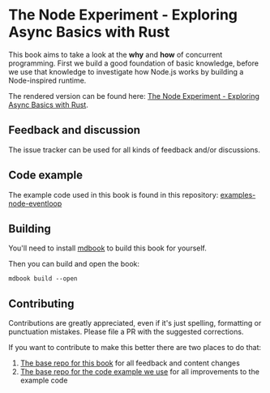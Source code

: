 # The Node Experiment - Exploring Async Basics with Rust

This book aims to take a look at the **why** and **how** of concurrent programming. First we build
a good foundation of basic knowledge, before we use that knowledge to investigate how Node.js works
by building a Node-inspired runtime. 

The rendered version can be found here: [The Node Experiment - Exploring Async Basics with Rust](https://cfsamson.github.io/book-investigating-async-basics/). 

## Feedback and discussion

The issue tracker can be used for all kinds of feedback and/or discussions.

## Code example

The example code used in this book is found in this repository: [examples-node-eventloop](https://github.com/cfsamson/examples-node-eventloop)

## Building
You'll need to install [mdbook](https://github.com/rust-lang-nursery/mdBook) to build this book for yourself. 

Then you can build and open the book:
``` 
mdbook build --open
```

## Contributing
Contributions are greatly appreciated, even if it's just spelling, formatting or punctuation mistakes. Please file a PR with the suggested corrections.

If you want to contribute to make this better there are two places to do that:

1. [The base repo for this book](https://github.com/cfsamson/book-investigating-async-basics) for all feedback and content changes
2. [The base repo for the code example we use](https://github.com/cfsamson/examples-node-eventloop) for all improvements to the example code

